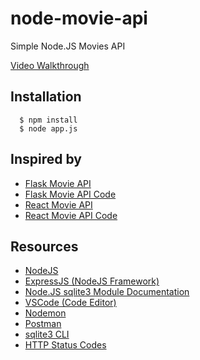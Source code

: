 # node-movie-api
Simple Node.JS Movies API

[Video Walkthrough]()

## Installation
    
  ```
    $ npm install
    $ node app.js
  ```

## Inspired by

- [Flask Movie API](https://www.youtube.com/watch?v=Urx8Kj00zsI)
- [Flask Movie API Code](https://github.com/PrettyPrinted/flask-movie-api)
- [React Movie API](https://www.youtube.com/watch?v=06pWsB_hoD4)
- [React Movie API Code](https://github.com/benawad/react-movie-list)

## Resources

- [NodeJS](https://nodejs.org/en/)
- [ExpressJS (NodeJS Framework)](https://expressjs.com/)
- [Node.JS sqlite3 Module Documentation](https://github.com/mapbox/node-sqlite3/wiki/API)
- [VSCode (Code Editor)](https://code.visualstudio.com/)
- [Nodemon](https://nodemon.io/)
- [Postman](https://www.getpostman.com/)
- [sqlite3 CLI](https://www.sqlite.org/download.html)
- [HTTP Status Codes](https://httpstatuses.com/)

